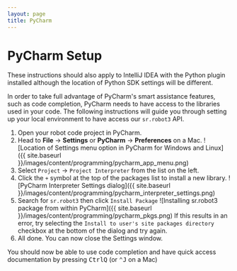 ```yaml
---
layout: page
title: PyCharm
---
```


# PyCharm Setup

<div class="info">
These instructions should also apply to IntelliJ IDEA with the Python plugin installed although the location of Python SDK settings will be different.
</div>

In order to take full advantage of PyCharm's smart assistance features, such as code completion, PyCharm needs to have access to the libraries used in your code.
The following instructions will guide you through setting up your local environment to have access our `sr.robot3` API.

1. Open your robot code project in PyCharm.
2. Head to **File** &rarr; **Settings** or **PyCharm** &rarr; **Preferences** on a Mac.
![Location of Settings menu option in PyCharm for Windows and Linux]({{ site.baseurl }}/images/content/programming/pycharm_app_menu.png)
3. Select `Project` &rarr; `Project Interpreter` from the list on the left.
4. Click the `+` symbol at the top of the packages list to install a new library.
![PyCharm Interpreter Settings dialog]({{ site.baseurl }}/images/content/programming/pycharm_interpreter_settings.png)
5. Search for `sr.robot3` then click `Install Package`
![Installing sr.robot3 package from within PyCharm]({{ site.baseurl }}/images/content/programming/pycharm_pkgs.png)
If this results in an error, try selecting the `Install to user's site packages directory` checkbox at the bottom of the dialog and try again.
6. All done. You can now close the Settings window.

You should now be able to use code completion and have quick access documentation by pressing <kbd>Ctrl</kbd><kbd>Q</kbd> (or <kbd>⌃</kbd><kbd>J</kbd> on a Mac)
